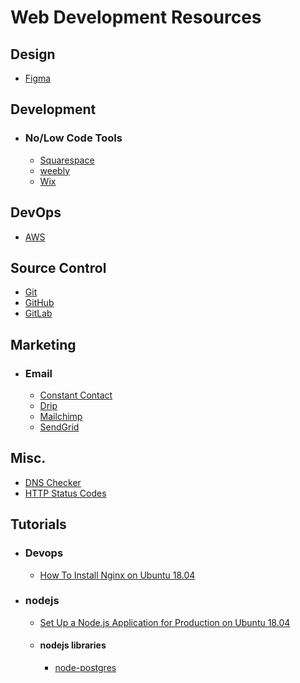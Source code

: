# Web Development Resources

## Design
- [Figma](https://www.figma.com "Figma")


## Development
- ### No/Low Code Tools
  - [Squarespace](https://www.squarespace.com/ "Squarespace")
  - [weebly](https://www.weebly.com/ "weebly")
  - [Wix](https://www.wix.com/ "Wix")
## DevOps
- [AWS](https://aws.amazon.com "AWS")

## Source Control
- [Git](https://git-scm.com/ "Git")
- [GitHub](https://github.com/ "GitHub")
- [GitLab](https://gitlab.com/ "GitLab")

## Marketing
- ### Email
  - [Constant Contact](https://constantcontact.com "Constant Contact")
  - [Drip](https://drip.com "Drip")
  - [Mailchimp](https://mailchimp.com "Mailchimp")
  - [SendGrid](https://sendgrid.com "SendGrid")

## Misc.
- [DNS Checker](https://dnschecker.org/ "DNSChecker.org")
- [HTTP Status Codes](https://httpstatuses.com/ "HttpStatues.com")

## Tutorials
- ### Devops
  - [How To Install Nginx on Ubuntu 18.04](https://www.digitalocean.com/community/tutorials/how-to-install-nginx-on-ubuntu-18-04 "Digital ocean")
- ### nodejs
   - [Set Up a Node.js Application for Production on Ubuntu 18.04](https://www.digitalocean.com/community/tutorials/how-to-set-up-a-node-js-application-for-production-on-ubuntu-18-04)
   - #### nodejs libraries
      - [node-postgres](https://node-postgres.com/)